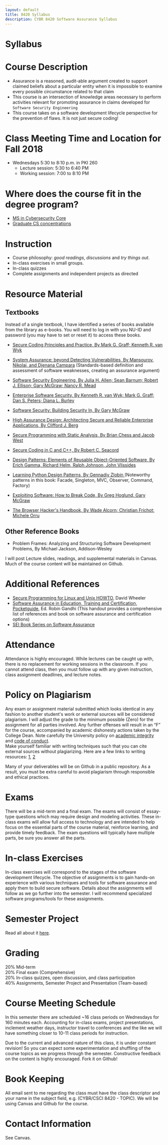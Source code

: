 ```yaml
---
layout: default
title: 8420 Syllabus
description: CYBR 8420 Software Assurance Syllabus
---
```

# Syllabus

# Course Description
* Assurance is a reasoned, audit-able argument created to support claimed beliefs about a particular entity when it is impossible to examine every possible circumstance related to that claim
* This course is an intersection of knowledge areas necessary to perform activities relevant for promoting assurance in claims developed for `Software Security Engineering`
* This course takes on a software development lifecycle perspective for the prevention of flaws. It is not just secure coding!

# Class Meeting Time and Location for Fall 2018
* Wednesdays 5:30 to 8:10 p.m. in PKI 260
  - Lecture session: 5:30 to 6:40 PM
  - Working session: 7:00 to 8:10 PM

# Where does the course fit in the degree program?
* [MS in Cybersecurity Core](https://www.unomaha.edu/college-of-information-science-and-technology/school-of-interdisciplinary-informatics/cybersecurity/ms-cybr-reqs.php)  
* [Graduate CS concentrations](https://www.unomaha.edu/college-of-information-science-and-technology/computer-science/graduate/graduate-concentrations.php)

# Instruction
* Course philosophy: *good readings*, *discussions* and *try things out*.
* In-class exercises in small groups.
* In-class quizzes
* Complete assignments and independent projects as directed

# Resource Material
## Textbooks

Instead of a single textbook, I have identified a series of books available from the library as e-books. You will need to log in with you NU-ID and password (you may have to set or reset it) to access these books.

* [Secure Coding Principles and Practice, By Mark G. Graff; Kenneth R. van Wyk](http://proquest.safaribooksonline.com.leo.lib.unomaha.edu/0596002424)

* [System Assurance: beyond Detecting Vulnerabilities, By Mansourov, Nikolai, and Djenana Campara](http://proquest.safaribooksonline.com.leo.lib.unomaha.edu/book/software-engineering-and-development/enterprise/9780123814142) (Standards-based definition and assessment of software weaknesses, creating an assurance argument)

* [Software Security Engineering, By Julia H. Allen; Sean Barnum; Robert J. Ellison; Gary McGraw; Nancy R. Mead](http://proquest.safaribooksonline.com.leo.lib.unomaha.edu/book/networking/security/9780321559685)

* [Enterprise Software Security, By Kenneth R. van Wyk; Mark G. Graff; Dan S. Peters; Diana L. Burley](http://proquest.safaribooksonline.com.leo.lib.unomaha.edu/book/networking/security/9780321604378)

* [Software Security: Building Security In, By Gary McGraw](http://proquest.safaribooksonline.com.leo.lib.unomaha.edu/0321356705)

* [High Assurance Design: Architecting Secure and Reliable Enterprise Applications, By Clifford J. Berg](http://proquest.safaribooksonline.com.leo.lib.unomaha.edu/0321375777)

* [Secure Programming with Static Analysis, By Brian Chess and Jacob West](http://proquest.safaribooksonline.com.leo.lib.unomaha.edu/9780321424778)

* [Secure Coding in C and C++, By Robert C. Seacord](http://proquest.safaribooksonline.com.leo.lib.unomaha.edu/9780132981989)

* [Design Patterns: Elements of Reusable Object-Oriented Software, By Erich Gamma, Richard Helm, Ralph Johnson, John Vlissides](http://proquest.safaribooksonline.com.leo.lib.unomaha.edu/0201633612)

* [Learning Python Design Patterns, By Gennadiy Zlobin ](http://proquest.safaribooksonline.com.leo.lib.unomaha.edu/book/programming/python/9781783283378)(Noteworthy patterns in this book: Facade, Singleton, MVC, Observer, Command, Factory)

* [Exploiting Software: How to Break Code, By Greg Hoglund, Gary McGraw](http://proquest.safaribooksonline.com.leo.lib.unomaha.edu/0201786958)

* [The Browser Hacker's Handbook, By Wade Alcorn; Christian Frichot; Michele Orru](http://proquest.safaribooksonline.com.leo.lib.unomaha.edu/book/networking/security/9781118662090)

## Other Reference Books

* Problem Frames: Analyzing and Structuring Software Development Problems, By Michael Jackson, Addison-Wesley

I will post Lecture slides, readings, and supplemental materials in Canvas. Much of the course content will be maintained on Github.

# Additional References

* [Secure Programming for Linux and Unix HOWTO](http://www.dwheeler.com/secure-programs/Secure-Programs-HOWTO/index.html), David Wheeler  
* [Software Assurance in Education, Training and Certification, Pocketguide](https://robinagandhi.github.io/swa/resources/pocketguide.pdf), Ed. Robin Gandhi
(This handout provides a comprehensive list of references and book on software assurance and certification options)
* [SEI Book Series on Software Assurance](http://resources.sei.cmu.edu/library/asset-view.cfm?assetid=465870)

# Attendance
Attendance is highly encouraged. While lectures can be caught up with, there is no replacement for working sessions in the classroom. If you cannot attend class, then you must follow up with any given instruction, class assignment deadlines, and lecture notes.

# Policy on Plagiarism
Any exam or assignment material submitted which looks identical in any fashion to another student's work or external sources will be considered plagiarism. I will adjust the grade to the minimum possible (Zero) for the assignment for all parties involved. Any further offenses will result in an “F” for the course, accompanied by academic dishonesty actions taken by the College Dean. Note carefully the University policy on [academic integrity](http://goo.gl/NVWUBy) and [code of conduct](https://www.unomaha.edu/student-life/student-conduct-and-community-standards/policies/code-of-conduct.php).  
Make yourself familiar with writing techniques such that you can cite external sources without plagiarizing. Here are a few links to writing resources: [1](http://owl.english.purdue.edu/owl/resource/563/01/), [2](https://owl.english.purdue.edu/owl/resource/589/01/)

Many of your deliverables will be on Github in a public repository. As a result, you must be extra careful to avoid plagiarism through responsible and ethical practices.

# Exams
There will be a mid-term and a final exam. The exams will consist of essay-type questions which may require design and modeling activities. These in-class exams will allow full access to technology and are intended to help focus on the essential parts of the course material, reinforce learning, and provide timely feedback. The exam questions will typically have multiple parts, be sure you answer all the parts.

# In-class Exercises
In-class exercises will correspond to the stages of the software development lifecycle. The objective of assignments is to gain hands-on experience with various techniques and tools for software assurance and apply them to build secure software. Details about the assignments will follow as we go further into the semester. I will recommend specialized software programs/tools for these assignments.

# Semester Project
Read all about it [here](https://robinagandhi.github.io/swa/pages/project.html).

# Grading
20% Mid-term  
20% Final exam (Comprehensive)  
20% In-class quizzes, open discussion, and class participation  
40% Assignments, Semester Project and Presentation (Team-based)  

# Course Meeting Schedule
In this semester there are scheduled ~16 class periods on Wednesdays for 160 minutes each. Accounting for in-class exams, project presentations, inclement weather days, instructor travel to conferences and the like we will have something closer to 10-11 class periods for instruction.

Due to the current and advanced nature of this class, it is under constant revision! So you can expect some experimentation and shuffling of the course topics as we progress through the semester. Constructive feedback on the content is highly encouraged. Fork it on Github!

# Book Keeping
All email sent to me regarding the class must have the class descriptor and your name in the subject field, e.g. (CYBR/CSCI 8420 - TOPIC). We will be using Canvas and Github for the course.

# Contact Information
See Canvas.
